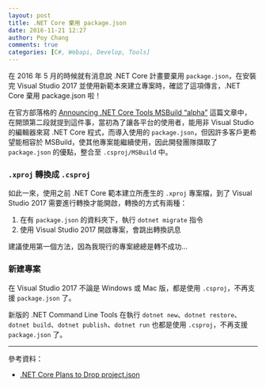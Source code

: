 ```yaml
---
layout: post
title: .NET Core 棄用 package.json
date: 2016-11-21 12:27
author: Poy Chang
comments: true
categories: [C#, Webapi, Develop, Tools]
---
```

在 2016 年 5 月的時候就有消息說 .NET Core 計畫要棄用 `package.json`，在安裝完 Visual Studio 2017 並使用新範本來建立專案時，確認了這項傳言，.NET Core 棄用 package.json 啦！

在官方部落格的 [Announcing .NET Core Tools MSBuild “alpha”](https://blogs.msdn.microsoft.com/dotnet/2016/11/16/announcing-net-core-tools-msbuild-alpha/) 這篇文章中，在開頭第二段就提到這件事，當初為了讓各平台的使用者，能用非 Visual Studio 的編輯器來寫 .NET Core 程式，而導入使用的 `package.json`，但因許多客戶更希望能相容於 MSBuild，使其他專案能繼續使用，因此開發團隊擷取了 `package.json` 的優點，整合至 `.csproj/MSBuild` 中。

### `.xproj` 轉換成 `.csproj`

如此一來，使用之前 .NET Core 範本建立所產生的 `.xproj` 專案檔，到了 Visual Studio 2017 需要進行轉換才能開啟，轉換的方式有兩種：

1. 在有 `package.json` 的資料夾下，執行 `dotnet migrate` 指令
2. 使用  Visual Studio 2017 開啟專案，會跳出轉換訊息

建議使用第一個方法，因為我現行的專案總總是轉不成功...

### 新建專案

在 Visual Studio 2017 不論是 Windows 或 Mac 版，都是使用 `.csproj`，不再支援 `package.json` 了。

新版的 .NET Command Line Tools 在執行 `dotnet new`、`dotnet restore`、`dotnet build`、`dotnet publish`、`dotnet run` 也都是使用 `.csproj`，不再支援 `package.json` 了。

----------

參考資料：

* [.NET Core Plans to Drop project.json](http://www.infoq.com/cn/news/2016/05/project-json)